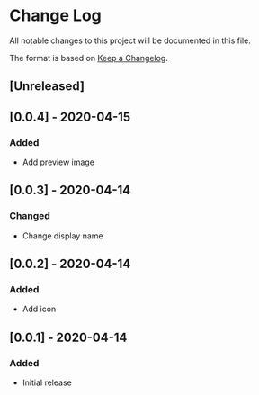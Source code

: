 # Change Log

All notable changes to this project will be documented in this file.

The format is based on [Keep a Changelog](https://keepachangelog.com/en/1.0.0/).

## [Unreleased]

## [0.0.4] - 2020-04-15
### Added
 - Add preview image

## [0.0.3] - 2020-04-14
### Changed
 - Change display name

## [0.0.2] - 2020-04-14
### Added
 - Add icon

## [0.0.1] - 2020-04-14
### Added
 - Initial release